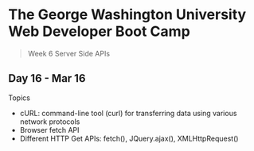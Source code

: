 # **The George Washington University Web Developer Boot Camp**
> Week 6 Server Side APIs

## **Day 16 - Mar 16**
Topics
- cURL: command-line tool (curl) for transferring data using various network protocols
- Browser fetch API
- Different HTTP Get APIs: fetch(), JQuery.ajax(), XMLHttpRequest()